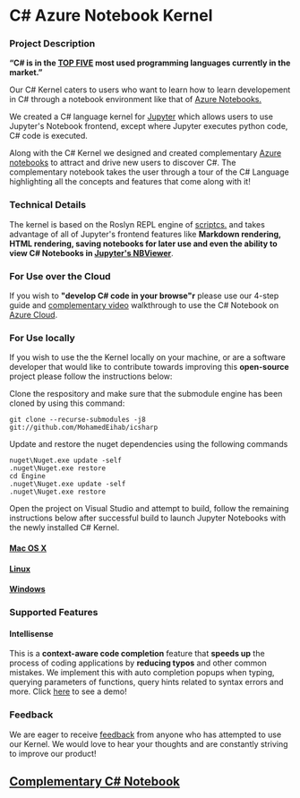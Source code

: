 # C# Azure Notebook Kernel

### Project Description 

**“C# is in the [TOP FIVE](https://spectrum.ieee.org/static/interactive-the-top-programming-languages-2017) most used programming languages currently in the market.”**

Our C# Kernel caters to users who want to learn how to learn developement in C# through a notebook environment like that of [Azure Notebooks.](https://notebooks.azure.com/) 

We created a C# language kernel for [Jupyter](http://jupyter.org) which allows users to use Jupyter's Notebook frontend, except where Jupyter executes python code, C# code is executed. 

Along with the C# Kernel we designed and created complementary [Azure notebooks](https://notebooks.azure.com/)  to attract and drive new users to discover C#. The complementary notebook takes the user through a tour of the C# Language highlighting all the concepts and features that come along with it!

### Technical Details 

The kernel is based on the Roslyn REPL engine of [scriptcs.](http://scriptcs.net/) and takes advantage of all of Jupyter's frontend features like **Markdown rendering,
HTML rendering, saving notebooks for later use and even the ability to view C# Notebooks in [Jupyter's NBViewer](http://nbviewer.jupyter.org/)**.

### For Use over the Cloud

If you wish to **"develop C# code in your browse"r** please use our 4-step guide and [complementary video](https://drive.google.com/open?id=1bufPJQdYsznr3HR637oJy615Ad0btq8C) walkthrough to use the C# Notebook on [Azure Cloud](https://azure.microsoft.com/en-gb/).

### For Use locally

If you wish to use the the Kernel locally on your machine, or are a software developer that would like to contribute towards improving this **open-source** project please follow the instructions below:

Clone the respository and make sure that the submodule engine has been cloned by using this command:

`git clone --recurse-submodules -j8 git://github.com/MohamedEihab/icsharp`
  
Update and restore the nuget dependencies using the following commands

```
nuget\Nuget.exe update -self
.nuget\Nuget.exe restore
cd Engine
.nuget\Nuget.exe update -self
.nuget\Nuget.exe restore
```

Open the project on Visual Studio and attempt to build, follow the remaining instructions below after successful build to launch Jupyter Notebooks with the newly installed C# Kernel.

#### [Mac OS X](https://github.com/zabirauf/icsharp/wiki/Install-on-Mac-OS-X)

#### [Linux](https://github.com/zabirauf/icsharp/wiki/Install-on-Unix-(Debian-7.8))

#### [Windows](https://github.com/zabirauf/icsharp/wiki/Installation)

### Supported Features

#### Intellisense

This is a **context-aware code completion** feature that **speeds up** the process of coding applications by **reducing typos** and other common mistakes. We implement this with auto completion popups when typing, querying parameters of functions, query hints related to syntax errors and more. Click [here](https://drive.google.com/open?id=1OCNb8y_e0By4pjUn1ilZ95m_9ulpHFHA) to see a demo!

### Feedback
We are eager to receive [feedback](mailto:zabirauf@gmail.com) from anyone who has attempted to use our Kernel. We would love to hear
your thoughts and are constantly striving to improve our product!

## [Complementary C# Notebook](https://github.com/omerouz/icsharpBuild/blob/master/C%23%20Tutorial/CSharpTutorial.ipynb)



